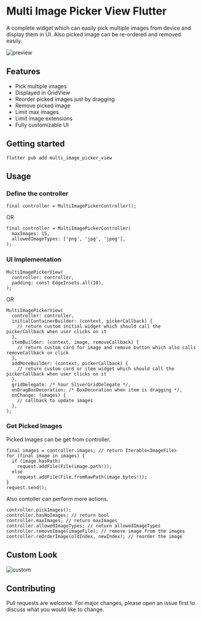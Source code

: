 # Multi Image Picker View Flutter

A complete widget which can easily pick multiple images from device and display them in UI. Also picked image can be re-ordered and removed easily.

![preview](https://user-images.githubusercontent.com/55009858/178099543-d3b576d9-625c-426e-b627-9e48c2f65c17.gif)

## Features

- Pick multiple images
- Displayed in GridView
- Reorder picked images just by dragging
- Remove picked image
- Limit max images
- Limit image extensions
- Fully customizable UI

## Getting started
```
flutter pub add multi_image_picker_view
```

## Usage

### Define the controller
```
final controller = MultiImagePickerController();
```
OR
```
final controller = MultiImagePickerController(
  maxImages: 15,
  allowedImageTypes: ['png', 'jpg', 'jpeg'],
);
```

### UI Implementation
```
MultiImagePickerView(
  controller: controller,
  padding: const EdgeInsets.all(10),
);
```
OR
```
MultiImagePickerView(
  controller: controller,
  initialContainerBuilder: (context, pickerCallback) {
    // return custom initial widget which should call the pickerCallback when user clicks on it
  },
  itemBuilder: (context, image, removeCallback) {
    // return custom card for image and remove button which also calls removeCallback on click
  },
  addMoreBuilder: (context, pickerCallback) {
    // return custom card or item widget which should call the pickerCallback when user clicks on it
  },
  gridDelegate: /* Your SliverGridDelegate */,
  onDragBoxDecoration: /* BoxDecoration when item is dragging */,
  onChange: (images) {
    // callback to update images
  },
);
```

### Get Picked Images
Picked Images can be get from controller.
```
final images = controller.images; // return Iterable<ImageFile>
for (final image in images) {
  if (image.hasPath)
    request.addFile(File(image.path!));
  else 
    request.addFile(File.fromRawPath(image.bytes!));
}
request.send();
```
Also contoller can perform more actions.
```
controller.pickImages();
controller.hasNoImages; // return bool
controller.maxImages; // return maxImages
controller.allowedImageTypes; // return allowedImageTypes
controller.removeImage(imageFile); // remove image from the images
controller.reOrderImage(oldIndex, newIndex); // reorder the image
```

## Custom Look

![custom](https://user-images.githubusercontent.com/55009858/178099563-72e26aea-0a06-43c2-8315-25c7a0d039fb.gif)


## Contributing

Pull requests are welcome. For major changes, please open an issue first to discuss what you would like to change.


